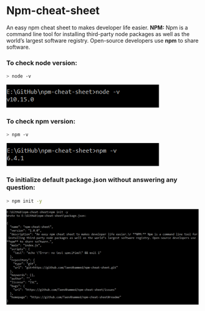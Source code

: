 # Npm-cheat-sheet

An easy npm cheat sheet to makes developer life easier.
**NPM:** Npm is a command line tool for installing third-party node packages as well as the world’s largest software registry. Open-source developers use **npm** to share software.

### To check node version:

```bash
> node -v
```

![node-v](./images/node-v.png)

### To check npm version:

```bash
> npm -v
```

![npm-v](./images/npm-v.png)

### To initialize default package.json without answering any question:

```bash
> npm init -y
```

![npm-init-y](./images/npm-init-y.png)

